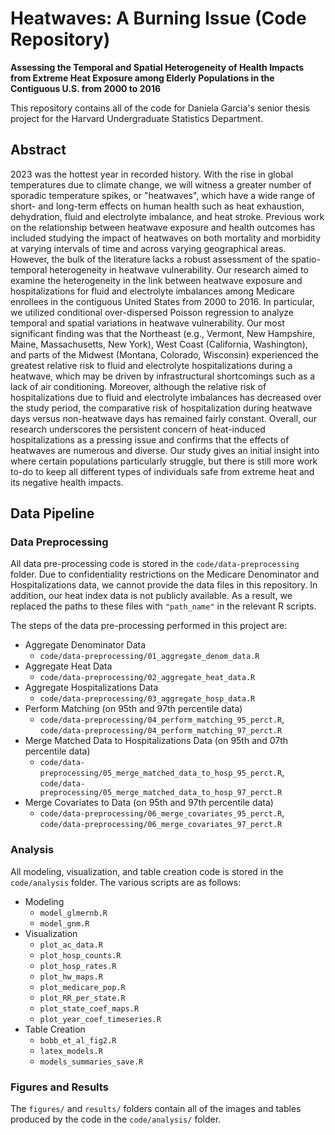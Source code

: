 # Heatwaves: A Burning Issue (Code Repository)
**Assessing the Temporal and Spatial Heterogeneity of Health Impacts from Extreme Heat Exposure among Elderly Populations in the Contiguous U.S. from 2000 to 2016**

This repository contains all of the code for Daniela Garcia's senior thesis project for the Harvard Undergraduate Statistics Department. 

## Abstract

2023 was the hottest year in recorded history. With the rise in global temperatures due to climate change, we will witness a greater number of sporadic temperature spikes, or "heatwaves", which have a wide range of short- and long-term effects on human health such as heat exhaustion, dehydration, fluid and electrolyte imbalance, and heat stroke. Previous work on the relationship between heatwave exposure and health outcomes has included studying the impact of heatwaves on both mortality and morbidity at varying intervals of time and across varying geographical areas. However, the bulk of the literature lacks a robust assessment of the spatio-temporal heterogeneity in heatwave vulnerability. Our research aimed to examine the heterogeneity in the link between heatwave exposure and hospitalizations for fluid and electrolyte imbalances among Medicare enrollees in the contiguous United States from 2000 to 2016. In particular, we utilized conditional over-dispersed Poisson regression to analyze temporal and spatial variations in heatwave vulnerability. Our most significant finding was that the Northeast (e.g., Vermont, New Hampshire, Maine, Massachusetts, New York), West Coast (California, Washington), and parts of the Midwest (Montana, Colorado, Wisconsin) experienced the greatest relative risk to fluid and electrolyte hospitalizations during a heatwave, which may be driven by infrastructural shortcomings such as a lack of air conditioning. Moreover, although the relative risk of hospitalizations due to fluid and electrolyte imbalances has decreased over the study period, the comparative risk of hospitalization during heatwave days versus non-heatwave days has remained fairly constant. Overall, our research underscores the persistent concern of heat-induced hospitalizations as a pressing issue and confirms that the effects of heatwaves are numerous and diverse. Our study gives an initial insight into where certain populations particularly struggle, but there is still more work to-do to keep all different types of individuals safe from extreme heat and its negative health impacts.

## Data Pipeline

### Data Preprocessing 

All data pre-processing code is stored in the `code/data-preprocessing` folder. Due to confidentiality restrictions on the Medicare Denominator and Hospitalizations data, we cannot provide the data files in this repository. In addition, our heat index data is not publicly available. As a result, we replaced the paths to these files with `"path_name"` in the relevant R scripts. 

The steps of the data pre-processing performed in this project are:

* Aggregate Denominator Data
    * `code/data-preprocessing/01_aggregate_denom_data.R`
* Aggregate Heat Data
    * `code/data-preprocessing/02_aggregate_heat_data.R`
* Aggregate Hospitalizations Data
    * `code/data-preprocessing/03_aggregate_hosp_data.R`
* Perform Matching (on 95th and 97th percentile data)
    * `code/data-preprocessing/04_perform_matching_95_perct.R`, `code/data-preprocessing/04_perform_matching_97_perct.R`
* Merge Matched Data to Hospitalizations Data (on 95th and 07th percentile data)
    * `code/data-preprocessing/05_merge_matched_data_to_hosp_95_perct.R`, `code/data-preprocessing/05_merge_matched_data_to_hosp_97_perct.R`
* Merge Covariates to Data (on 95th and 97th percentile data)
    * `code/data-preprocessing/06_merge_covariates_95_perct.R`, `code/data-preprocessing/06_merge_covariates_97_perct.R`

### Analysis 

All modeling, visualization, and table creation code is stored in the `code/analysis` folder. The various scripts are as follows:

* Modeling
    * `model_glmernb.R`
    * `model_gnm.R`
* Visualization
    * `plot_ac_data.R`
    * `plot_hosp_counts.R`
    * `plot_hosp_rates.R`
    * `plot_hw_maps.R`
    * `plot_medicare_pop.R`
    * `plot_RR_per_state.R`
    * `plot_state_coef_maps.R`
    * `plot_year_coef_timeseries.R`
* Table Creation
    * `bobb_et_al_fig2.R`  
    * `latex_models.R`
    * `models_summaries_save.R`

### Figures and Results

The `figures/` and `results/` folders contain all of the images and tables produced by the code in the `code/analysis/` folder. 

